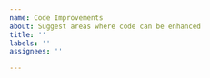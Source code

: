```yaml
---
name: Code Improvements
about: Suggest areas where code can be enhanced
title: ''
labels: ''
assignees: ''

---
```



